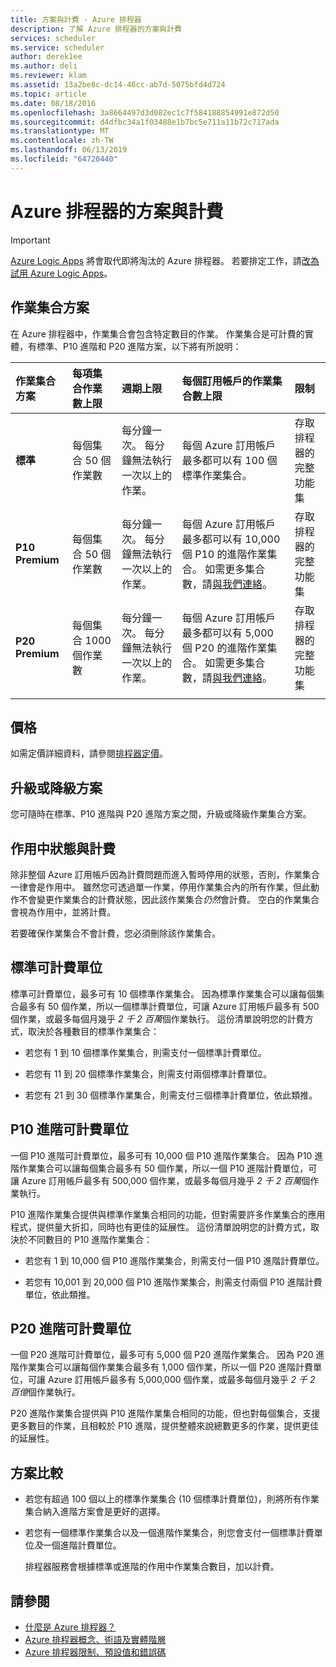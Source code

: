 ```yaml
---
title: 方案與計費 - Azure 排程器
description: 了解 Azure 排程器的方案與計費
services: scheduler
ms.service: scheduler
author: derek1ee
ms.author: deli
ms.reviewer: klam
ms.assetid: 13a2be8c-dc14-46cc-ab7d-5075bfd4d724
ms.topic: article
ms.date: 08/18/2016
ms.openlocfilehash: 3a8664497d3d082ec1c7f584188854991e872d50
ms.sourcegitcommit: d4dfbc34a1f03488e1b7bc5e711a11b72c717ada
ms.translationtype: MT
ms.contentlocale: zh-TW
ms.lasthandoff: 06/13/2019
ms.locfileid: "64720440"
---
```

# <a name="plans-and-billing-for-azure-scheduler"></a>Azure 排程器的方案與計費

> [!IMPORTANT]
> [Azure Logic Apps](../logic-apps/logic-apps-overview.md) 將會取代即將淘汰的 Azure 排程器。 若要排定工作，請[改為試用 Azure Logic Apps](../scheduler/migrate-from-scheduler-to-logic-apps.md)。 

## <a name="job-collection-plans"></a>作業集合方案

在 Azure 排程器中，作業集合會包含特定數目的作業。 作業集合是可計費的實體，有標準、P10 進階和 P20 進階方案，以下將有所說明： 

| 作業集合方案 | 每項集合作業數上限 | 週期上限 | 每個訂用帳戶的作業集合數上限 | 限制 | 
|:--- |:--- |:--- |:--- |:--- |
| **標準** | 每個集合 50 個作業數 | 每分鐘一次。 每分鐘無法執行一次以上的作業。 | 每個 Azure 訂用帳戶最多都可以有 100 個標準作業集合。 | 存取排程器的完整功能集 | 
| **P10 Premium** | 每個集合 50 個作業數 | 每分鐘一次。 每分鐘無法執行一次以上的作業。 | 每個 Azure 訂用帳戶最多都可以有 10,000 個 P10 的進階作業集合。 如需更多集合數，請<a href="mailto:wapteams@microsoft.com">與我們連絡</a>。 | 存取排程器的完整功能集 |
| **P20 Premium** | 每個集合 1000 個作業數 | 每分鐘一次。 每分鐘無法執行一次以上的作業。 | 每個 Azure 訂用帳戶最多都可以有 5,000 個 P20 的進階作業集合。 如需更多集合數，請<a href="mailto:wapteams@microsoft.com">與我們連絡</a>。 | 存取排程器的完整功能集 |
|||||| 

## <a name="pricing"></a>價格

如需定價詳細資料，請參閱[排程器定價](https://azure.microsoft.com/pricing/details/scheduler/)。

## <a name="upgrade-or-downgrade-plans"></a>升級或降級方案

您可隨時在標準、P10 進階與 P20 進階方案之間，升級或降級作業集合方案。

## <a name="active-status-and-billing"></a>作用中狀態與計費

除非整個 Azure 訂用帳戶因為計費問題而進入暫時停用的狀態，否則，作業集合一律會是作用中。 雖然您可透過單一作業，停用作業集合內的所有作業，但此動作不會變更作業集合的計費狀態，因此該作業集合*仍然*會計費。 空白的作業集合會視為作用中，並將計費。

若要確保作業集合不會計費，您必須刪除該作業集合。

## <a name="standard-billable-units"></a>標準可計費單位

標準可計費單位，最多可有 10 個標準作業集合。 因為標準作業集合可以讓每個集合最多有 50 個作業，所以一個標準計費單位，可讓 Azure 訂用帳戶最多有 500 個作業，或最多每個月幾乎 *2 千 2 百萬*個作業執行。 這份清單說明您的計費方式，取決於各種數目的標準作業集合：

* 若您有 1 到 10 個標準作業集合，則需支付一個標準計費單位。 

* 若您有 11 到 20 個標準作業集合，則需支付兩個標準計費單位。 

* 若您有 21 到 30 個標準作業集合，則需支付三個標準計費單位，依此類推。

## <a name="p10-premium-billable-units"></a>P10 進階可計費單位

一個 P10 進階可計費單位，最多可有 10,000 個 P10 進階作業集合。 因為 P10 進階作業集合可以讓每個集合最多有 50 個作業，所以一個 P10 進階計費單位，可讓 Azure 訂用帳戶最多有 500,000 個作業，或最多每個月幾乎 *2 千 2 百萬*個作業執行。 

P10 進階作業集合提供與標準作業集合相同的功能，但對需要許多作業集合的應用程式，提供量大折扣，同時也有更佳的延展性。 這份清單說明您的計費方式，取決於不同數目的 P10 進階作業集合：

* 若您有 1 到 10,000 個 P10 進階作業集合，則需支付一個 P10 進階計費單位。 

* 若您有 10,001 到 20,000 個 P10 進階作業集合，則需支付兩個 P10 進階計費單位，依此類推。

## <a name="p20-premium-billable-units"></a>P20 進階可計費單位

一個 P20 進階可計費單位，最多可有 5,000 個 P20 進階作業集合。 因為 P20 進階作業集合可以讓每個作業集合最多有 1,000 個作業，所以一個 P20 進階計費單位，可讓 Azure 訂用帳戶最多有 5,000,000 個作業，或最多每個月幾乎 *2 千 2 百億*個作業執行。

P20 進階作業集合提供與 P10 進階作業集合相同的功能，但也對每個集合，支援更多數目的作業，且相較於 P10 進階，提供整體來說總數更多的作業，提供更佳的延展性。

## <a name="plan-comparison"></a>方案比較

* 若您有超過 100 個以上的標準作業集合 (10 個標準計費單位)，則將所有作業集合納入進階方案會是更好的選擇。

* 若您有一個標準作業集合以及一個進階作業集合，則您會支付一個標準計費單位*及*一個進階計費單位。

  排程器服務會根據標準或進階的作用中作業集合數目，加以計費。

## <a name="see-also"></a>請參閱

* [什麼是 Azure 排程器？](scheduler-intro.md)
* [Azure 排程器概念、術語及實體階層](scheduler-concepts-terms.md)
* [Azure 排程器限制、預設值和錯誤碼](scheduler-limits-defaults-errors.md)